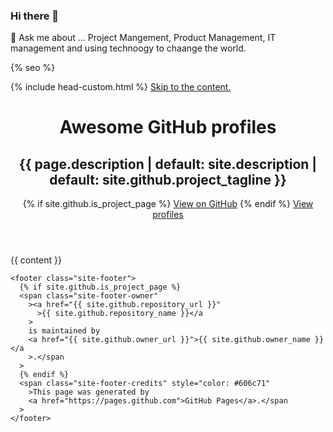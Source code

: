 ### Hi there 👋

💬 Ask me about ...
Project Mangement, Product Management, IT management and using technoogy to chaange the world. 

<!--
**Blass2000/Blass2000** is a ✨ _special_ ✨ repository because its `README.md` (this file) appears on your GitHub profile.

Here are some ideas to get you started:

- 🔭 I’m currently working on ...
- 🌱 I’m currently learning ...
- 👯 I’m looking to collaborate on ...
- 🤔 I’m looking for help with ...

- 📫 How to reach me: ...
- 😄 Pronouns: ...
- ⚡ Fun fact: ...
-->
  <meta charset="UTF-8" />

  {% seo %}
  <title>EddieHub - Awesome GitHub profiles</title>
  <link rel="shortcut icon" href="../assets/img/Favicon.ico" type="image/x-icon">
  <link rel="preconnect" href="https://fonts.gstatic.com" />
  <link
    rel="preload"
    href="https://fonts.googleapis.com/css?family=Open+Sans:400,700&display=swap"
    as="style"
    type="text/css"
    crossorigin
  />
  <meta name="viewport" content="width=device-width, initial-scale=1" />
  <meta name="theme-color" content="#157878" />
  <meta
    name="apple-mobile-web-app-status-bar-style"
    content="black-translucent"
  />
  <link
    rel="stylesheet"
    href="{{ '/assets/css/style.css?v=' | append: site.github.build_revision | relative_url }}"
  />
  {% include head-custom.html %}
</head>
<body>
  <a id="skip-to-content" href="#content">Skip to the content.</a>

  <header class="page-header" role="banner">
    <h1 class="project-name">Awesome GitHub profiles</h1>
    <h2 class="project-tagline">
      {{ page.description | default: site.description | default:
      site.github.project_tagline }}
    </h2>
    {% if site.github.is_project_page %}
    <a href="{{ site.github.repository_url }}" class="btn">View on GitHub</a>
    {% endif %}
    <a href="/awesome-github-profiles/profiles" class="btn">View profiles</a>
  </header>

  <main id="content" class="main-content" role="main">
    {{ content }}

    <footer class="site-footer">
      {% if site.github.is_project_page %}
      <span class="site-footer-owner"
        ><a href="{{ site.github.repository_url }}"
          >{{ site.github.repository_name }}</a
        >
        is maintained by
        <a href="{{ site.github.owner_url }}">{{ site.github.owner_name }}</a
        >.</span
      >
      {% endif %}
      <span class="site-footer-credits" style="color: #606c71"
        >This page was generated by
        <a href="https://pages.github.com">GitHub Pages</a>.</span
      >
    </footer>
  </main>
</body>

